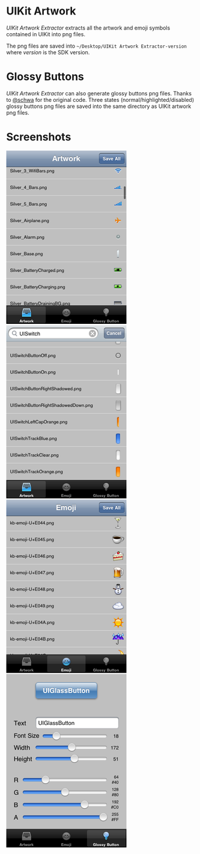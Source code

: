 # UIKit Artwork #
*UIKit Artwork Extractor* extracts all the artwork and emoji symbols contained in UIKit into png files.

The png files are saved into `~/Desktop/UIKit Artwork Extractor-version` where *version* is the SDK version.

# Glossy Buttons #
*UIKit Artwork Extractor* can also generate glossy buttons png files. Thanks to [@schwa](http://twitter.com/schwa/status/9288691077) for the original code. Three states (normal/highlighted/disabled) glossy buttons png files are saved into the same directory as UIKit artwork png files.

# Screenshots #
![Artwork](http://github.com/0xced/UIKit-Artwork-Extractor/raw/master/Screenshots/Artwork.png "Artwork")
![UISwitch](http://github.com/0xced/UIKit-Artwork-Extractor/raw/master/Screenshots/UISwitch.png "UISwitch")
![Emoji](http://github.com/0xced/UIKit-Artwork-Extractor/raw/master/Screenshots/Emoji.png "Emoji")
![Glossy Button](http://github.com/0xced/UIKit-Artwork-Extractor/raw/master/Screenshots/GlossyButton.png "Glossy Button")
